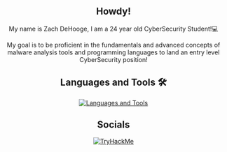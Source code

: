 <div align="center">
  
## Howdy!
 My name is Zach DeHooge, I am a 24 year old CyberSecurity Student!💻

 My goal is to be proficient in the fundamentals and advanced concepts of malware analysis tools and programming languages to land an entry level CyberSecurity position!


## Languages and Tools 🛠 
[![Languages and Tools](https://skillicons.dev/icons?i=cpp,cmake,python,powershell,linux,kali,neovim,vscode)](https://skillicons.dev)

## Socials
<a href="https://tryhackme.com/p/Zach.DeHooge"><img src="https://tryhackme-badges.s3.amazonaws.com/Zach.DeHooge.png"  alt="TryHackMe"/></a>


<!--  [![TryHackMe](http://img.shields.io/badge/-TryHackMe-c20000?style=flat-square&logo=tryhackme&logoColor=ffffff)](https://tryhackme.com/p/Zach.DeHooge)
  
<!--
Syntax for making an icon on a ReadME goes as follows

![(Name of language)](`http://img.shields.io/badge/`-(name of language)-(background color)?style=flat-square&logo=(look on simple icons .org for a hex key)&logoColor=ffffff)
-->
